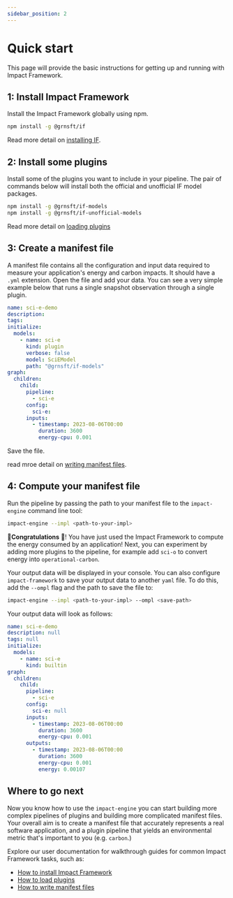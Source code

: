 ```yaml
---
sidebar_position: 2
---
```


# Quick start

This page will provide the basic instructions for getting up and running with Impact Framework.

## 1: Install Impact Framework

Install the Impact Framework globally using npm.

```sh
npm install -g @grnsft/if
```

Read more detail on [installing IF](./how-to-install-if.md).

## 2: Install some plugins

Install some of the plugins you want to include in your pipeline. The pair of commands below will install both the official and unofficial IF model packages.

```sh
npm install -g @grnsft/if-models
npm install -g @grnsft/if-unofficial-models
```

Read more detail on [loading plugins](./how-to-import-plugins.md)

## 3: Create a manifest file

A manifest file contains all the configuration and input data required to measure your application's energy and carbon impacts. It should have a `.yml` extension. Open the file and add your data. You can see a very simple example below that runs a single snapshot observation through a single plugin.

```yaml
name: sci-e-demo
description:
tags:
initialize:
  models:
    - name: sci-e
      kind: plugin
      verbose: false
      model: SciEModel
      path: "@grnsft/if-models"
graph:
  children:
    child:
      pipeline:
        - sci-e
      config:
        sci-e:
      inputs:
        - timestamp: 2023-08-06T00:00
          duration: 3600
          energy-cpu: 0.001
```

Save the file.

read mroe detail on [writing manifest files](./how-to-write-impls.md).

## 4: Compute your manifest file

Run the pipeline by passing the path to your manifest file to the `impact-engine` command line tool:

```sh
impact-engine --impl <path-to-your-impl>
```

:tada:**Congratulations** :tada:! You have just used the Impact Framework to compute the energy consumed by an application! Next, you can experiment by adding more plugins to the pipeline, for example add `sci-o` to convert energy into `operational-carbon`.

Your output data will be displayed in your console. You can also configure `impact-framework` to save your output data to another `yaml` file. To do this, add the `--ompl` flag and the path to save the file to:

```sh
impact-engine --impl <path-to-your-impl> --ompl <save-path>
```

Your output data will look as follows:

```yaml
name: sci-e-demo
description: null
tags: null
initialize:
  models:
    - name: sci-e
      kind: builtin
graph:
  children:
    child:
      pipeline:
        - sci-e
      config:
        sci-e: null
      inputs:
        - timestamp: 2023-08-06T00:00
          duration: 3600
          energy-cpu: 0.001
      outputs:
        - timestamp: 2023-08-06T00:00
          duration: 3600
          energy-cpu: 0.001
          energy: 0.00107

```

## Where to go next

Now you know how to use the `impact-engine` you can start building more complex pipelines of plugins and building more complicated manifest files. Your overall aim is to create a manifest file that accurately represents a real software application, and a plugin pipeline that yields an environmental metric that's important to you (e.g. `carbon`.)

Explore our user documentation for walkthrough guides for common Impact Framework tasks, such as:

- [How to install Impact Framework](./how-to-install-if.md)
- [How to load plugins](./how-to-import-plugins.md)
- [How to write manifest files](./how-to-write-impls.md)
